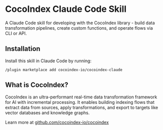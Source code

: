 # CocoIndex Claude Code Skill

A Claude Code skill for developing with the CocoIndex library - build data transformation pipelines, create custom functions, and operate flows via CLI or API.

## Installation

Install this skill in Claude Code by running:

```
/plugin marketplace add cocoindex-io/cocoindex-claude
```

## What is CocoIndex?

CocoIndex is an ultra-performant real-time data transformation framework for AI with incremental processing. It enables building indexing flows that extract data from sources, apply transformations, and export to targets like vector databases and knowledge graphs.

Learn more at [github.com/cocoindex-io/cocoindex](https://github.com/cocoindex-io/cocoindex)

